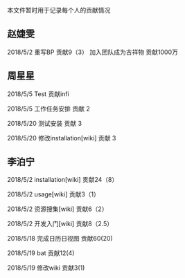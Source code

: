 本文件暂时用于记录每个人的贡献情况

## 赵婕雯

2018/5/2 重写BP 贡献9（3）
加入团队成为吉祥物 贡献1000万
## 周星星
2018/5/5 Test 贡献infi

2018/5/5 工作任务安排 贡献 2

2018/5/20 测试安装 贡献 3

2018/5/20 修改installation[wiki] 贡献 3


## 李泊宁

2018/5/2 installation[wiki] 贡献24（8）

2018/5/2 usage[wiki] 贡献3（1）

2018/5/2 资源搜集[wiki] 贡献6（2）

2018/5/2 开发入门[wiki] 贡献8（2.5）

2018/5/18 完成日历日视图 贡献60(20)

2018/5/19 bat 贡献12(4)

2018/5/19 修改wiki 贡献3(1)
